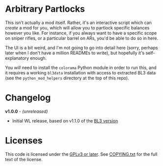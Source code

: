 Arbitrary Partlocks
===================

This isn't actually a mod itself.  Rather, it's an interactive script which can
*create* a mod for you, which will allow you to partlock specific balances
however you like.  For instance, if you always want to have a specific scope
on sniper rifles, or a particular barrel on ARs, you'd be able to do so in
here.

The UI is a bit weird, and I'm not going to go into detail here (sorry, perhaps
later when I don't have a million READMEs to write), but hopefully it's
self-explanatory enough.

You *will* need to install the `colorama` Python module in order to run this,
and it requires a working `bl3data` installation with access to extracted BL3
data (see the `python_mod_helpers` directory at the top of this repo).

Changelog
=========

**v1.0.0** - *(unreleased)*
 * Initial WL release, based on v1.1.0 of the
   [BL3 version](https://github.com/BLCM/bl3mods/tree/master/Apocalyptech/gear_changes/arbitrary_partlocks)
 
Licenses
========

This code is licensed under the [GPLv3 or later](https://www.gnu.org/licenses/quick-guide-gplv3.html).
See [COPYING.txt](../../COPYING.txt) for the full text of the license.

